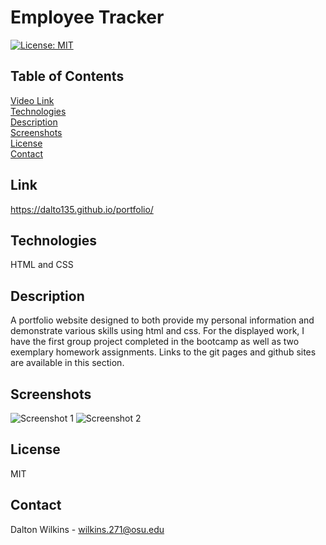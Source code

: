 # Employee Tracker

[![License: MIT](https://img.shields.io/badge/License-MIT-blue.svg)](https://opensource.org/licenses/MIT)

## Table of Contents
[Video Link](#Link)  
[Technologies](#Technologies)  
[Description](#Description)  
[Screenshots](#Screenshots)  
[License](#License)  
[Contact](#Contact)

## Link
https://dalto135.github.io/portfolio/

## Technologies
HTML and CSS

## Description
A portfolio website designed to both provide my personal information and demonstrate various skills using html and css. For the displayed work, I have the first group project completed in the bootcamp as well as two exemplary homework assignments. Links to the git pages and github sites are available in this section.

## Screenshots
![Screenshot 1](images/screenshot1.png)
![Screenshot 2](images/screenshot2.png)

## License
MIT

## Contact
Dalton Wilkins - wilkins.271@osu.edu
